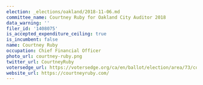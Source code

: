 ```yaml
---
election: _elections/oakland/2018-11-06.md
committee_name: Courtney Ruby for Oakland City Auditor 2018
data_warning: ''
filer_id: '1408075'
is_accepted_expenditure_ceiling: true
is_incumbent: false
name: Courtney Ruby
occupation: Chief Financial Officer
photo_url: courtney-ruby.png
twitter_url: CourtneyRuby
votersedge_url: https://votersedge.org/ca/en/ballot/election/area/73/contests/contest/17338/candidate/139752?&county=alameda%20county&election_authority_id=1
website_url: https://courtneyruby.com/
---
```

